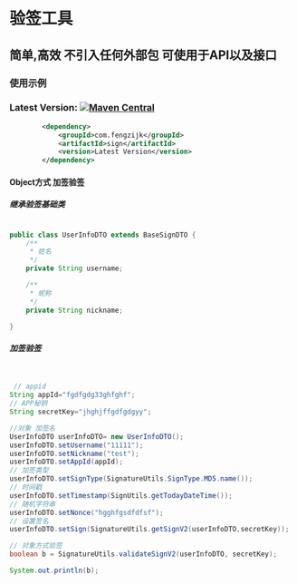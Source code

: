 # 验签工具 
## 简单,高效   不引入任何外部包 可使用于API以及接口




### 使用示例
 
### Latest Version: [![Maven Central](https://img.shields.io/maven-central/v/com.fengzijk/sign.svg)](https://search.maven.org/search?q=g:com.fengzijka:sign*)


``` xml
        <dependency>
            <groupId>com.fengzijk</groupId>
            <artifactId>sign</artifactId>
            <version>Latest Version</version>
        </dependency>
```




#### Object方式 加签验签


##### 继承验签基础类
~~~java

public class UserInfoDTO extends BaseSignDTO {
    /**
     * 姓名
     */
    private String username;

    /**
     * 昵称
     */
    private String nickname;

}
~~~

##### 加签验签
~~~ java


 // appid
String appId="fgdfgdg33ghfghf";
// APP秘钥 
String secretKey="jhghjffgdfgdgyy";

//对象 加签名
UserInfoDTO userInfoDTO= new UserInfoDTO();
userInfoDTO.setUsername("11111");
userInfoDTO.setNickname("test");
userInfoDTO.setAppId(appId);
// 加签类型
userInfoDTO.setSignType(SignatureUtils.SignType.MD5.name());
// 时间戳
userInfoDTO.setTimestamp(SignUtils.getTodayDateTime());
// 随机字符串
userInfoDTO.setNonce("hgghfgsdfdfsf");
// 设置签名
userInfoDTO.setSign(SignatureUtils.getSignV2(userInfoDTO,secretKey));

// 对象方式验签
boolean b = SignatureUtils.validateSignV2(userInfoDTO, secretKey);

System.out.println(b);
~~~
